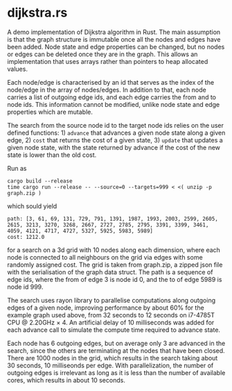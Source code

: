 # dijkstra.rs

A demo implementation of Dijkstra algorithm in Rust. The main assumption is that the graph structure is immutable once all the nodes and edges have been added. Node state and edge properties can be changed, but no nodes or edges can be deleted once they are in the graph. This allows an implementation that uses arrays rather than pointers to heap allocated values.

Each node/edge is characterised by an id that serves as the index of the node/edge in the array of nodes/edges. In addition to that, each node carries a list of outgoing edge ids, and each edge carries the from and to node ids. This information cannot be modified, unlike node state and edge properties which are mutable.

The search from the source node id to the target node ids relies on the user defined functions: 1) `advance` that advances a given node state along a given edge, 2) `cost` that returns the cost of a given state, 3) `update` that updates a given node state, with the state returned by advance if the cost of the new state is lower than the old cost.

Run as

    cargo build --release
    time cargo run --release -- --source=0 --targets=999 < <( unzip -p graph.zip )

which sould yield

    path: [3, 61, 69, 131, 729, 791, 1391, 1987, 1993, 2003, 2599, 2605, 2615, 3213, 3270, 3268, 2667, 2727, 2785, 2795, 3391, 3399, 3461, 4059, 4121, 4717, 4727, 5327, 5925, 5983, 5989]
    cost: 1212.0

for a search on a 3d grid with 10 nodes along each dimension, where each node is connected to all neighbours on the grid via edges with some randomly assigned cost. The grid is taken from graph.zip, a zipped json file with the serialisation of the graph data struct.
The path is a sequence of edge ids, where the from of edge 3 is node id 0, and the to of edge 5989 is node id 999.

The search uses rayon library to parallelise computations along outgoing edges of a given node, improving performance by about 60% for the example graph used above, from 32 seconds to 12 seconds on i7-4785T CPU @ 2.20GHz × 4. An artificial delay of 10 milliseconds was added for each advance call to simulate the compute time required to advance state. 

Each node has 6 outgoing edges, but on average only 3 are advanced in the search, since the others are terminating at the nodes that have been closed. There are 1000 nodes in the grid, which results in the search taking about 30 seconds, 10 milliseonds per edge. With parallelization, the number of outgoing edges is irrelevant as long as it is less than the number of available cores, which results in about 10 seconds.
